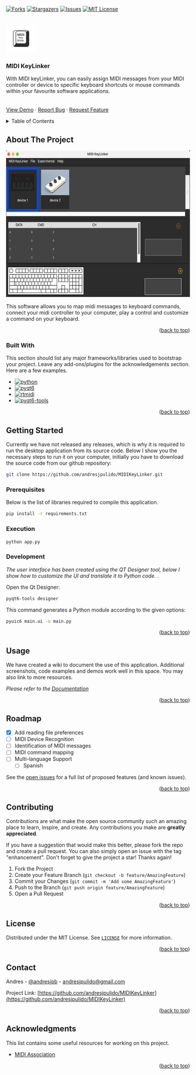 <a name="readme-top"></a>
 



<!-- PROJECT SHIELDS -->
<!--
*** I'm using markdown "reference style" links for readability.
*** Reference links are enclosed in brackets [ ] instead of parentheses ( ).
*** See the bottom of this document for the declaration of the reference variables
*** for contributors-url, forks-url, etc. This is an optional, concise syntax you may use.
*** https://www.markdownguide.org/basic-syntax/#reference-style-links
-->
 
[![Forks][forks-shield]][forks-url]
[![Stargazers][stars-shield]][stars-url]
[![Issues][issues-shield]][issues-url]
[![MIT License][license-shield]][license-url]
 


<!-- PROJECT LOGO -->
<br />
<div>
  <a href="https://github.com/andresjpulido/MIDIKeyLinker">
    <img src="icon/logo.svg" alt="Logo" width="80" height="80">
  </a>

  <h3 >MIDI KeyLinker</h3>

  <p >
    With MIDI keyLinker, you can easily assign MIDI messages from your MIDI controller or device to specific keyboard shortcuts or mouse commands within your favourite software applications.
    <br />
        <br />
    <br />
    <a href="https://github.com/andresjpulido/MIDIKeyLinker">View Demo</a>
    ·
    <a href="https://github.com/andresjpulido/MIDIKeyLinker/issues/new?labels=bug&template=bug-report---.md">Report Bug</a>
    ·
    <a href="https://github.com/andresjpulido/MIDIKeyLinker/issues/new?labels=enhancement&template=feature-request---.md">Request Feature</a>
  </p>
</div>



<!-- TABLE OF CONTENTS -->
<details>
  <summary>Table of Contents</summary>
  <ol>
    <li>
      <a href="#about-the-project">About The Project</a>
      <ul>
        <li><a href="#built-with">Built With</a></li>
      </ul>
    </li>
    <li>
      <a href="#getting-started">Getting Started</a>
      <ul>
        <li><a href="#prerequisites">Prerequisites</a></li>
        <li><a href="#installation">Installation</a></li>
      </ul>
    </li>
    <li><a href="#usage">Usage</a></li>
    <li><a href="#roadmap">Roadmap</a></li>
    <li><a href="#contributing">Contributing</a></li>
    <li><a href="#license">License</a></li>
    <li><a href="#contact">Contact</a></li>
    <li><a href="#acknowledgments">Acknowledgments</a></li>
  </ol>
</details>



<!-- ABOUT THE PROJECT -->
## About The Project
 
 <p align="center">
<img src="docs/images/screenshot01.png" width="700" height="400">
</p>

This software allows you to map midi messages to keyboard commands, connect your midi controller to your computer, play a control and customize a command on your keyboard. 

<p align="right">(<a href="#readme-top">back to top</a>)</p>



### Built With

This section should list any major frameworks/libraries used to bootstrap your project. Leave any add-ons/plugins for the acknowledgements section. Here are a few examples.

* [![python][python]][python-url]
* [![pyqt6][pyqt6]][pyqt6-url] 
* [![rtmidi][rtmidi]][rtmidi-url]
* [![pyqt6-tools][pyqt6-tools]][pyqt6-tools-url]

<p align="right">(<a href="#readme-top">back to top</a>)</p>



<!-- GETTING STARTED -->
## Getting Started

Currently we have not released any releases, which is why it is required to run the desktop application from its source code. Below I show you the necessary steps to run it on your computer, initially you have to download the source code from our github repository:

```sh
git clone https://github.com/andresjpulido/MIDIKeyLinker.git
```

### Prerequisites

Below is the list of libraries required to compile this application.
 
  ```sh
  pip install -r requirements.txt
  ```

### Execution

```sh 
python app.py
```

### Development

_The user interface has been created using the QT Designer tool, below I show how to customize the UI and translate it to Python code. ._

Open the Qt Designer:

```sh 
pyqt6-tools designer
```

This command generates a Python module according to the given options:
 
```sh 
pyuic6 main.ui -o main.py
```
  
<p align="right">(<a href="#readme-top">back to top</a>)</p>



<!-- USAGE EXAMPLES -->
## Usage

We have created a wiki to document the use of this application. Additional screenshots, code examples and demos work well in this space. You may also link to more resources.

_Please refer to the [Documentation](https://github.com/andresjpulido/MIDIKeyLinker/wiki)_

<p align="right">(<a href="#readme-top">back to top</a>)</p>



<!-- ROADMAP -->
## Roadmap

- [x] Add reading file preferences
- [ ] MIDI Device Recognition
- [ ] Identification of MIDI messages
- [ ] MIDI command mapping
- [ ] Multi-language Support
    - [ ] Spanish

See the [open issues](https://github.com/andresjpulido/MIDIKeyLinker/issues) for a full list of proposed features (and known issues).

<p align="right">(<a href="#readme-top">back to top</a>)</p>



<!-- CONTRIBUTING -->
## Contributing

Contributions are what make the open source community such an amazing place to learn, inspire, and create. Any contributions you make are **greatly appreciated**.

If you have a suggestion that would make this better, please fork the repo and create a pull request. You can also simply open an issue with the tag "enhancement".
Don't forget to give the project a star! Thanks again!

1. Fork the Project
2. Create your Feature Branch (`git checkout -b feature/AmazingFeature`)
3. Commit your Changes (`git commit -m 'Add some AmazingFeature'`)
4. Push to the Branch (`git push origin feature/AmazingFeature`)
5. Open a Pull Request

<p align="right">(<a href="#readme-top">back to top</a>)</p>



<!-- LICENSE -->
## License

Distributed under the MIT License. See [`LICENSE`](https://github.com/andresjpulido/MIDIKeyLinker/blob/main/LICENSE) for more information.

<p align="right">(<a href="#readme-top">back to top</a>)</p>



<!-- CONTACT -->
## Contact

Andres - [@andresjpb](https://twitter.com/andresjpb) - andresjpulido@gmail.com

Project Link: [https://github.com/andresjpulido/MIDIKeyLinker](https://github.com/andresjpulido/MIDIKeyLinker)

<p align="right">(<a href="#readme-top">back to top</a>)</p>



<!-- ACKNOWLEDGMENTS -->
## Acknowledgments

This list contains some useful resources for working on this project.

* [MIDI Association](https://midi.org)

<p align="right">(<a href="#readme-top">back to top</a>)</p>


<!-- MARKDOWN LINKS & IMAGES -->
<!-- https://www.markdownguide.org/basic-syntax/#reference-style-links -->
 [forks-shield]: https://img.shields.io/github/forks/andresjpulido/MIDIKeyLinker?style=for-the-badge
[forks-url]: https://github.com/andresjpulido/MIDIKeyLinker/network/members
[stars-shield]: https://img.shields.io/github/stars/andresjpulido%2FMIDIKeyLinker?style=for-the-badge
[stars-url]: https://github.com/andresjpulido/MIDIKeyLinker/stargazers
[issues-shield]: https://img.shields.io/github/issues/andresjpulido/MIDIKeyLinker?style=for-the-badge
[issues-url]: https://github.com/andresjpulido/MIDIKeyLinker/issues
[license-shield]: https://img.shields.io/github/license/andresjpulido/MIDIKeyLinker?style=for-the-badge
[license-url]: https://github.com/andresjpulido/MIDIKeyLinker/blob/main/LICENSE
[product-screenshot]: docs/images/screenshot01.png


[python]: https://img.shields.io/badge/python-606060?style=for-the-badge&logoColor=fff&labelColor=fff
[python-url]: https://www.python.org/
[rtmidi]: https://img.shields.io/badge/rtmidi-2E6CA8?style=for-the-badge&logoColor=fff&labelColor=fff
[rtmidi-url]: https://pypi.org/project/python-rtmidi/
[pyqt6-tools]: https://img.shields.io/badge/pyqt6%20tools-2E6CA8?style=for-the-badge&logoColor=fff&labelColor=fff
[pyqt6-tools-url]: https://pypi.org/project/pyqt6-tools/
[pyqt6]: https://img.shields.io/badge/pyqt6-2E6CA8?style=for-the-badge&logoColor=fff&labelColor=fff
[pyqt6-url]: https://pypi.org/project/PyQt6/ 
 